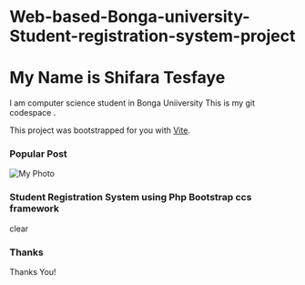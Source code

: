 # Web-based-Bonga-university-Student-registration-system-project
# My Name is Shifara Tesfaye 

I am computer science student in Bonga Uniiversity
This is my git codespace .

This project was bootstrapped for you with [Vite](https://vitejs.dev/).
### Popular Post
<img src="user.png" class="content-img" alt="My Photo" />

### Student Registration System using Php Bootstrap ccs framework
clear

### Thanks

Thanks You!
